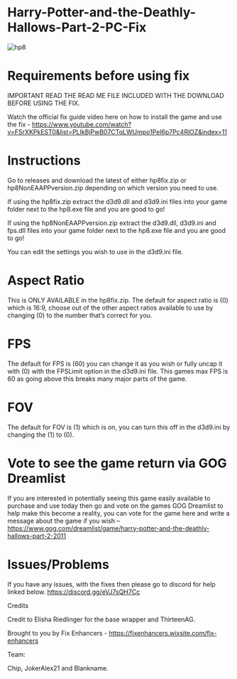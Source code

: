 # Harry-Potter-and-the-Deathly-Hallows-Part-2-PC-Fix

![hp8](https://github.com/user-attachments/assets/d4819f9b-07e9-4455-bc4b-04bc7787487b)

# Requirements before using fix
IMPORTANT READ THE READ ME FILE INCLUDED WITH THE DOWNLOAD BEFORE USING THE FIX.

Watch the official fix guide video here on how to install the game and use the fix - https://www.youtube.com/watch?v=FSrXKPkEST0&list=PLIkBjPwB07CTqLWUmpo1Pel6p7Pc4RlOZ&index=11 

# Instructions
Go to releases and download the latest of either hp8fix.zip or hp8NonEAAPPversion.zip depending on which version you need to use.

If using the hp8fix.zip extract the d3d9.dll and d3d9.ini files into your game folder next to the hp8.exe file and you are good to go!

If using the hp8NonEAAPPversion.zip extract the d3d9.dll, d3d9.ini and fps.dll files into your game folder next to the hp8.exe file and you are good to go!

You can edit the settings you wish to use in the d3d9.ini file.

# Aspect Ratio
This is ONLY AVAILABLE in the hp8fix.zip. The default for aspect ratio is (0) which is 16:9, choose out of the other aspect ratios available to use by changing (0) to the number that’s correct for you.

# FPS
The default for FPS is (60) you can change it as you wish or fully uncap it with (0) with the FPSLimit option in the d3d9.ini file. This games max FPS is 60 as going above this breaks many major parts of the game.

# FOV
The default for FOV is (1) which is on, you can turn this off in the d3d9.ini by changing the (1) to (0).

# Vote to see the game return via GOG Dreamlist
If you are interested in potentially seeing this game easily available to purchase and use today then go and vote on the games GOG Dreamlist to help make this become a reality, you can vote for the game here and write a message about the game if you wish – https://www.gog.com/dreamlist/game/harry-potter-and-the-deathly-hallows-part-2-2011 

# Issues/Problems
If you have any issues, with the fixes then please go to discord for help linked below. https://discord.gg/eVJ7sQH7Cc

Credits

Credit to Elisha Riedlinger for the base wrapper and ThirteenAG.

Brought to you by Fix Enhancers - https://fixenhancers.wixsite.com/fix-enhancers

Team:

Chip, JokerAlex21 and Blankname.